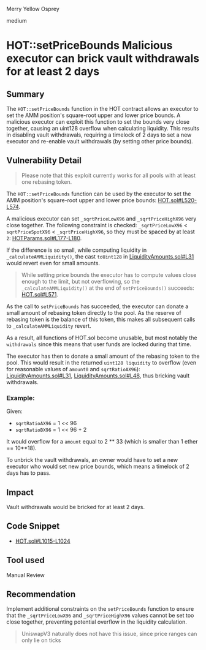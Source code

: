 Merry Yellow Osprey

medium

# HOT::setPriceBounds Malicious executor can brick vault withdrawals for at least 2 days

## Summary

The `HOT::setPriceBounds` function in the HOT contract allows an executor to set the AMM position's square-root upper and lower price bounds. A malicious executor can exploit this function to set the bounds very close together, causing an uint128 overflow when calculating liquidity. This results in disabling vault withdrawals, requiring a timelock of 2 days to set a new executor and re-enable vault withdrawals (by setting other price bounds).

## Vulnerability Detail

> Please note that this exploit currently works for all pools with at least one rebasing token.

The `HOT::setPriceBounds` function can be used by the executor to set the AMM position's square-root upper and lower price bounds: [HOT.sol#L520-L574](https://github.com/sherlock-audit/2024-03-arrakis/blob/64a7dc6ccb5de2824870474a9f35fd3386669e89/valantis-hot/src/HOT.sol#L520-L574).

A malicious executor can set `_sqrtPriceLowX96` and `_sqrtPriceHighX96` very close together. The following constraint is checked: `_sqrtPriceLowX96` < `sqrtPriceSpotX96` < `_sqrtPriceHighX96`, so they must be spaced by at least `2`: [HOTParams.sol#L177-L180](https://github.com/sherlock-audit/2024-03-arrakis/blob/64a7dc6ccb5de2824870474a9f35fd3386669e89/valantis-hot/src/libraries/HOTParams.sol#L177-L180).

If the difference is so small, while computing liquidity in `_calculateAMMLiquidity()`, the cast `toUint128` in [LiquidityAmounts.sol#L31](https://github.com/Uniswap/v3-periphery/blob/b325bb0905d922ae61fcc7df85ee802e8df5e96c/contracts/libraries/LiquidityAmounts.sol#L31) would revert even for small amounts.

> While setting price bounds the executor has to compute values close enough to the limit, but not overflowing, so the `_calculateAMMLiquidity()` at the end of `setPriceBounds()` succeeds: [HOT.sol#L571](https://github.com/sherlock-audit/2024-03-arrakis/blob/64a7dc6ccb5de2824870474a9f35fd3386669e89/valantis-hot/src/HOT.sol#L571).

As the call to `setPriceBounds` has succeeded, the executor can donate a small amount of rebasing token directly to the pool. As the reserve of rebasing token is the balance of this token, this makes all subsequent calls to `_calculateAMMLiquidity` revert.

As a result, all functions of HOT.sol become unusable, but most notably the `withdrawals` since this means that user funds are locked during that time. 

The executor has then to donate a small amount of the rebasing token to the pool.
This would result in the returned `uint128 liquidity` to overflow (even for reasonable values of `amount0` and `sqrtRatioAX96`): [LiquidityAmounts.sol#L31](https://github.com/Uniswap/v3-periphery/blob/b325bb0905d922ae61fcc7df85ee802e8df5e96c/contracts/libraries/LiquidityAmounts.sol#L31), [LiquidityAmounts.sol#L48](https://github.com/Uniswap/v3-periphery/blob/b325bb0905d922ae61fcc7df85ee802e8df5e96c/contracts/libraries/LiquidityAmounts.sol#L48), thus bricking vault withdrawals.

### Example:

Given:

- `sqrtRatioAX96` = 1 << 96
- `sqrtRatioBX96` = 1 << 96 + 2

It would overflow for a `amount` equal to 2 ** 33 (which is smaller than 1 ether == 10**18).

To unbrick the vault withdrawals, an owner would have to set a new executor who would set new price bounds, which means a timelock of 2 days has to pass.

## Impact

Vault withdrawals would be bricked for at least 2 days.

## Code Snippet

- [HOT.sol#L1015-L1024](https://github.com/sherlock-audit/2024-03-arrakis/blob/64a7dc6ccb5de2824870474a9f35fd3386669e89/valantis-hot/src/HOT.sol#L1015-L1024)

## Tool used

Manual Review

## Recommendation

Implement additional constraints on the `setPriceBounds` function to ensure that the `_sqrtPriceLowX96` and `_sqrtPriceHighX96` values cannot be set too close together, preventing potential overflow in the liquidity calculation.

> UniswapV3 naturally does not have this issue, since price ranges can only lie on ticks
